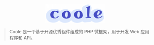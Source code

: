 
<p align="center"><img src="./images/logo.png" width="38%" alt="Coole"></p>

> Coole 是一个基于开源优秀组件组成的 PHP 微框架，用于开发 Web 应用程序和 API。

